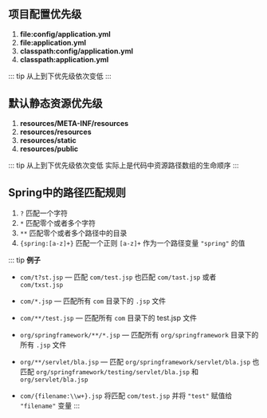 ## 项目配置优先级
1. **file:config/application.yml**
2. **file:application.yml**
3. **classpath:config/application.yml**
4. **classpath:application.yml**

::: tip
从上到下优先级依次变低
::: 

## 默认静态资源优先级
1. **resources/META-INF/resources**
2. **resources/resources**
3. **resources/static**
4. **resources/public**

::: tip
从上到下优先级依次变低
实际上是代码中资源路径数组的生命顺序
::: 

## Spring中的路径匹配规则

1. `?` 匹配一个字符
2. `*` 匹配零个或者多个字符
3. `**` 匹配零个或者多个路径中的目录
4. `{spring:[a-z]+}` 匹配一个正则 `[a-z]+` 作为一个路径变量 `"spring"` 的值

::: tip
**例子**

* `com/t?st.jsp` — 匹配 `com/test.jsp` 也匹配 `com/tast.jsp` 或者 `com/txst.jsp`

* `com/*.jsp` — 匹配所有 `com` 目录下的 `.jsp` 文件

* `com/**/test.jsp` — 匹配所有 `com` 目录下的 test.jsp 文件

* `org/springframework/**/*.jsp` — 匹配所有 `org/springframework` 目录下的所有 `.jsp` 文件

* `org/**/servlet/bla.jsp` — 匹配 `org/springframework/servlet/bla.jsp` 也匹配 `org/springframework/testing/servlet/bla.jsp` 和 `org/servlet/bla.jsp`

* `com/{filename:\\w+}.jsp` 将匹配 `com/test.jsp` 并将 `"test"` 赋值给 `"filename"` 变量
::: 